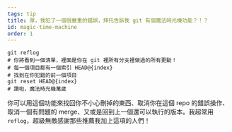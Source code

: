 ```yaml
---
tags: tip
title: 厚，我犯了一個很嚴重的錯誤，拜托告訴我 git 有個魔法時光機功能？！？
id: magic-time-machine
order: 1
---
```


```git
git reflog
# 你將看到一個清單，裡面是你在 git 裡所有分支裡做過的所有更動！
# 每一個項目都有一個索引 HEAD@{index}
# 找到在你犯錯的前一個項目
git reset HEAD@{index}
# 讚啦，魔法時光機萬歲
```

你可以用這個功能來找回你不小心刪掉的東西、取消你在這個 repo 的錯誤操作、取消一個有問題的 merge、又或是回到上一個還可以執行的版本。我超常用 `reflog`，超級無敵感謝那些推薦我加上這項的人們！